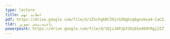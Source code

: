 ```yaml
---
type: lecture
title: اسلاید نهم
pdf: https://drive.google.com/file/d/1IScFg68C39jcG3Oghiq6gnubxa4-CaCZ/view?usp=sharing
tldr: ناحیه‌بندی تصویر
powerpoint: https://drive.google.com/file/d/1OjsJAPJpY3Oz8Se469tRgj2IZTVsx-q_/view?usp=sharing
---
```

